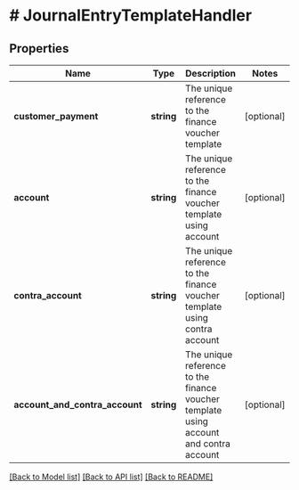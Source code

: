 # # JournalEntryTemplateHandler

## Properties

Name | Type | Description | Notes
------------ | ------------- | ------------- | -------------
**customer_payment** | **string** | The unique reference to the finance voucher template | [optional]
**account** | **string** | The unique reference to the finance voucher template using account | [optional]
**contra_account** | **string** | The unique reference to the finance voucher template using contra account | [optional]
**account_and_contra_account** | **string** | The unique reference to the finance voucher template using account and contra account | [optional]

[[Back to Model list]](../../README.md#models) [[Back to API list]](../../README.md#endpoints) [[Back to README]](../../README.md)
